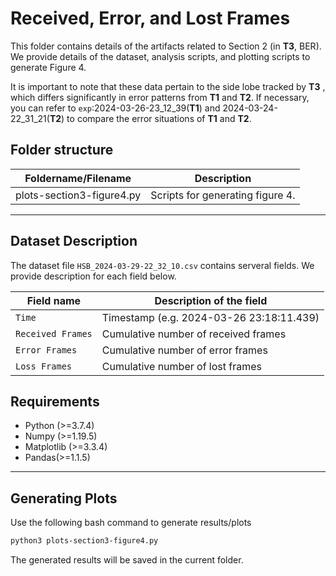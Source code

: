 # Received, Error, and Lost Frames

This folder contains details of the artifacts related to Section 2 (in **T3**, BER). We provide details of the dataset, analysis scripts, and plotting scripts to generate Figure 4.

It is important to note that these data pertain to the side lobe  tracked by **T3** , which differs significantly in error patterns from **T1** and **T2**. If necessary, you can refer to `exp`:2024-03-26-23_12_39(**T1**) and 2024-03-24-22_31_21(**T2**) to compare the error situations of **T1** and **T2**.

## Folder structure
| Foldername/Filename       | Description                      |
| ------------------------- | -------------------------------- |
| plots-section3-figure4.py | Scripts for generating figure 4. |

---

## Dataset Description

The dataset file `HSB_2024-03-29-22_32_10.csv` contains serveral fields. We provide description for each field below.

| Field name        | Description of the field                 |
| ----------------- | ---------------------------------------- |
| `Time`            | Timestamp (e.g. 2024-03-26 23:18:11.439) |
| `Received Frames` | Cumulative number of received frames     |
| `Error Frames`    | Cumulative number of error frames        |
| `Loss Frames`     | Cumulative number of lost frames         |


## Requirements

* Python (>=3.7.4)
* Numpy (>=1.19.5)
* Matplotlib (>=3.3.4)
* Pandas(>=1.1.5)

---

## Generating Plots

Use the following bash command to generate results/plots

```bash
python3 plots-section3-figure4.py
```
The generated results will be saved in the current folder.